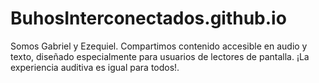 # BuhosInterconectados.github.io
Somos Gabriel y Ezequiel. Compartimos contenido accesible en audio y texto, diseñado especialmente para usuarios de lectores de pantalla. ¡La experiencia auditiva es igual para todos!. 
